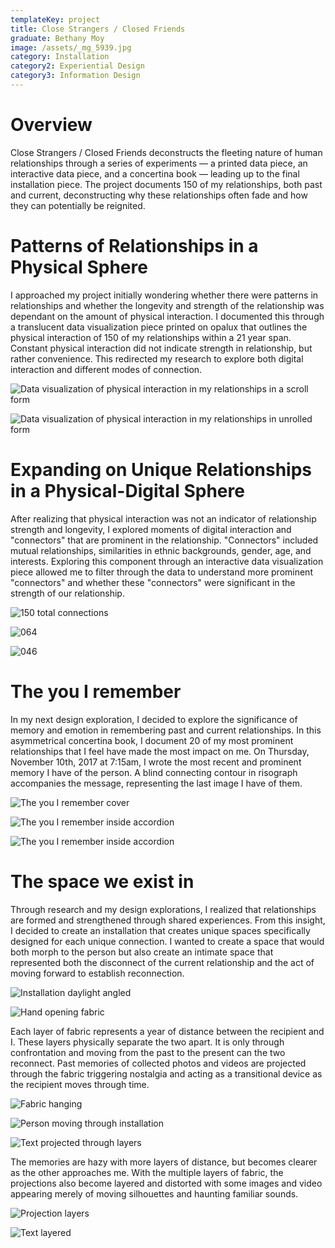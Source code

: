 ```yaml
---
templateKey: project
title: Close Strangers / Closed Friends
graduate: Bethany Moy
image: /assets/_mg_5939.jpg
category: Installation
category2: Experiential Design
category3: Information Design
---
```

# Overview

Close Strangers / Closed Friends deconstructs the fleeting nature of human relationships through a series of experiments — a printed data piece, an interactive data piece, and a concertina book — leading up to the final installation piece. The project documents 150 of my relationships, both past and current, deconstructing why these relationships often fade and how they can potentially be reignited.

# Patterns of Relationships in a Physical Sphere

I approached my project initially wondering whether there were patterns in relationships and whether the  longevity and strength of the relationship was dependant on the amount of physical interaction. I documented this through a translucent data visualization piece printed on opalux that outlines the physical interaction of 150 of my relationships within a 21 year span. Constant physical interaction did not indicate strength in relationship, but rather convenience. This redirected my research to explore both digital interaction and different modes of connection.

![Data visualization of physical interaction in my relationships in a scroll form](/assets/_mg_5544.jpg)

![Data visualization of physical interaction in my relationships in unrolled form](/assets/_mg_5546.jpg)

# Expanding on Unique Relationships in a Physical-Digital Sphere

After realizing that physical interaction was not an indicator of relationship strength and longevity, I explored moments of digital interaction and "connectors" that are prominent in the relationship. "Connectors" included mutual relationships, similarities in ethnic backgrounds, gender, age, and interests. Exploring this component through an interactive data visualization piece allowed me to filter through the data to understand more prominent "connectors" and whether these "connectors" were significant in the strength of our relationship.

![150 total connections](/assets/connections-total.jpg)

![064](/assets/profile-064.jpg)

![046](/assets/profile-046.jpg)

# The you I remember

In my next design exploration, I decided to explore the significance of memory and emotion in remembering past and current relationships. In this asymmetrical concertina book, I document 20 of my most prominent relationships that I feel have made the most impact on me. On Thursday, November 10th, 2017 at 7:15am, I wrote the most recent and prominent memory I have of the person. A blind connecting contour in risograph accompanies the message, representing the last image I have of them.

![The you I remember cover](/assets/_mg_5537.jpg)

![The you I remember inside accordion](/assets/_mg_5539.jpg)

![The you I remember inside accordion](/assets/_mg_5541.jpg)

# The space we exist in

Through research and my design explorations, I realized that relationships are formed and strengthened through shared experiences. From this insight, I decided to create an installation that creates unique spaces specifically designed for each unique connection. I wanted to create a space that would both morph to the person but also create an intimate space that represented both the disconnect of the current relationship and the act of moving forward to establish reconnection.

![Installation daylight angled](/assets/_mg_5775.jpg)

![Hand opening fabric](/assets/_mg_5858.jpg)

Each layer of fabric represents a year of distance between the recipient and I. These layers physically separate the two apart. It is only through confrontation and moving from the past to the present can the two reconnect. Past memories of collected photos and videos are projected through the fabric triggering nostalgia and acting as a transitional device as the recipient moves through time.

![Fabric hanging](/assets/_mg_5816.jpg)

![Person moving through installation](/assets/_mg_5875.jpg)

![Text projected through layers](/assets/_mg_5927.jpg)

The memories are hazy with more layers of distance, but becomes clearer as the other approaches me. With the multiple layers of fabric, the projections also become layered and distorted with some images and video appearing merely of moving silhouettes and haunting familiar sounds.

![Projection layers](/assets/_mg_5924.jpg)

![Text layered](/assets/_mg_5939.jpg)
